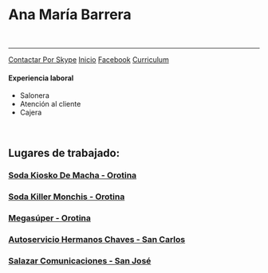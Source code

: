 <html>

<head>

<title>Ana María Barrera</title>
<link rel="stylesheet" type="text/css" href="C:\Users\Alexander\Desktop\Ana Pagina\Ana María CSS.css" /> 
<link rel="Shortcut Icon" href="C:\Users\Alexander\Desktop\Ana Pagina\Ana.ico" type="image/x-icon"> 

</head>

<body>

<h1>Ana María Barrera</h1>
<br />
<hr />
<a class="boton_de_contacto" target="_blank" href="https://join.skype.com/invite/jF1G80ZXSp3B">Contactar Por Skype</a>
<a class="boton_de_inicio" href="#">Inicio</a>
<a class="boton_de_facebook" target="_blank" href="https://www.facebook.com/ana.chaves.9047">Facebook</a>
<a class="boton_de_curriculum" target="_blank" href="#">Curriculum</a>

<h4>Experiencia laboral</h4>

<ul>
<li>Salonera</li>
<li>Atención al cliente</li>
<li>Cajera</li>
</ul>
<br />
<h2>Lugares de trabajado:</h2>
<h3><a class="link" target="_blank" href="https://goo.gl/maps/9upQSSAjSFzm3kYs6" >Soda Kiosko De Macha - Orotina</a></h3>
<h3><a class="link" target="_blank" href="https://www.google.com/maps/uv?hl=es&pb=!1s0x8fa04c791d676589%3A0xcea6c7041a44cc64!3m1!7e115!4shttps%3A%2F%2Flh5.googleusercontent.com%2Fp%2FAF1QipN2CDSgpr1QIeebYjA3VPoXTRqVFQHNvVKCiJxP%3Dw284-h160-k-no!5ssoda%20killer%20monchis%20-%20Buscar%20con%20Google!15sCAQ&imagekey=!1e10!2sAF1QipN2CDSgpr1QIeebYjA3VPoXTRqVFQHNvVKCiJxP&sa=X&ved=2ahUKEwjm5PSP27PlAhURm1kKHRPECZsQoiowE3oECAoQBg" >Soda Killer Monchis - Orotina</a></h3>
<h3><a class="link" target="_blank" href="https://www.google.com/maps/place/Megas%C3%BAper+Orotina/@9.9130556,-84.5194444,15z/data=!4m5!3m4!1s0x0:0x500b572096345604!8m2!3d9.9130556!4d-84.5194444" >Megasúper - Orotina</a></h3>
<h3><a class="link" target="_blank" href="https://www.google.com/maps/place/10%C2%B020'51.4%22N+84%C2%B015'12.3%22W/@10.3476064,-84.2539834,203m/data=!3m2!1e3!4b1!4m6!3m5!1s0x0:0x0!7e2!8m2!3d10.3476045!4d-84.2534066" >Autoservicio Hermanos Chaves - San Carlos</a></h3>
<h3><a class="link" target="_blank" href="https://www.google.com/maps/place/Salazar+Comunicación+S.A./@9.9384819,-84.0757226,17.33z/data=!4m5!3m4!1s0x8fa0e37c3a7c7cc5:0x24dadec69b8b6a07!8m2!3d9.9384559!4d-84.0739843" >Salazar Comunicaciones - San José</a> </h3>
</body>

</html>
